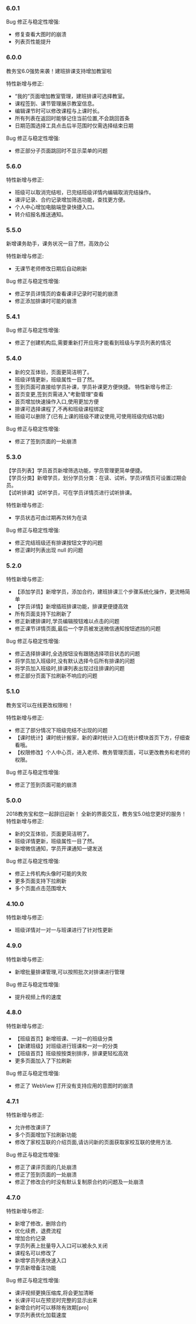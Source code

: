 ### 6.0.1

Bug 修正与稳定性增强:
- 修复查看大图时的崩溃
- 列表页性能提升

### 6.0.0
教务宝6.0强势来袭！建班排课支持增加教室啦

特性新增与修正:
- “我的”页面增加教室管理，建班排课可选择教室。
- 课程签到、课节管理展示教室信息。
- 编辑课节时可以修改课程与上课时长。
- 所有列表在返回时能够记住当前位置,不会跳回首条
- 日期范围选择工具点击后半范围时仅需选择结束日期


Bug 修正与稳定性增强:
- 修正部分子页面跳回时不显示菜单的问题

### 5.6.0
特性新增与修正:
- 班级可以取消完结啦，已完结班级详情内编辑取消完结操作。
- 课评记录、合约记录增加筛选功能，查找更方便。
- 个人中心增加电脑端登录快捷入口。
- 转介绍报名推送通知。

### 5.5.0
新增课务助手，课务状况一目了然，高效办公

特性新增与修正:
- 无课节老师修改日期后自动刷新

Bug 修正与稳定性增强:
- 修正学员详情页的查看课评记录时可能的崩溃
- 修正添加排课时可能的崩溃

### 5.4.1
Bug 修正与稳定性增强:
- 修正了创建机构后,需要重新打开应用才能看到班级与学员列表的情况

### 5.4.0
- 新的交互体验，页面更简洁明了。
- 班级详情更新，班级属性一目了然。
- 签到页面可直接给学员补课，学员补课更方便快捷。
特性新增与修正:
- 首页变更,签到页需进入"考勤管理"查看
- 首页增加快速操作入口,使用更加方便
- 排课可选择课程了,不再和班级课程绑定
- 班级可以删除了(已有上课的班级不建议使用,可使用班级完结功能)

Bug 修正与稳定性增强:
- 修正了签到页面的一处崩溃

### 5.3.0
【学员列表】学员首页新增筛选功能，学员管理更简单便捷。  
【学员分类】新增学员，划分学员分类：在读、试听。学员详情页可设置过期会员。  
【试听排课】试听学员，可在学员详情页进行试听排课。  

特性新增与修正:
- 学员状态可由过期再次转为在读

Bug 修正与稳定性增强:
- 修正完结班级还有排课按钮文字的问题
- 修正课时列表出现 null 的问题

### 5.2.0

特性新增与修正:
- 【添加学员】新增学员，添加合约，建班排课三个步骤系统化操作，更流畅简单
- 【学员详情】新增插班排课功能，排课更便捷高效
- 所有页面支持下拉刷新了
- 修正新建排课时,学员编辑按钮难以点击的问题
- 修正课节详情页面,最后一个学员被发送微信通知按钮遮挡的问题

Bug 修正与稳定性增强:
- 修正选择排课时,全选按钮没有跟随选择项目状态的问题
- 将学员加入班级时,没有默认选择今后所有排课的问题
- 将学员加入班级时,排课列表出现过往排课的问题
- 修正部分页面下拉刷新不响应的问题


### 5.1.0
教务宝可以在线更改权限啦！

特性新增与修正:
- 修正了部分情况下班级完结不出现的问题
- 【课时统计】课时统计搬家，新的课时统计入口在统计模块首页下方，仔细查看哦。
- 【权限修改】个人中心页，进入老师、教务管理页面，可以更改教务和老师的权限。

Bug 修正与稳定性增强:
- 修正了签到页面可能的崩溃

### 5.0.0
2018教务宝和您一起辞旧迎新！
全新的界面交互，教务宝5.0给您更好的服务！
特性新增与修正:
- 新的交互体验，页面更简洁明了。
- 班级详情更新，班级属性一目了然。
- 新增微信通知，学员开课通知一键发送

Bug 修正与稳定性增强:
- 修正上传机构头像时可能的失败
- 更多页面支持下拉刷新
- 多个页面点击范围增大

### 4.10.0
特性新增与修正:

- 班级详情对一对一与班课进行了针对性更新

###  4.9.0
特性新增与修正:
- 新增批量排课管理,可以按照批次对排课进行管理

Bug 修正与稳定性增强:
-  提升视频上传的速度

### 4.8.0
特性新增与修正:
- 【班级首页】新增班课、一对一的班级分类
- 【新建班级】对班级进行班课和一对一的分类
- 【班级首页】班级按按类别排序，排课更轻松高效
- 更多页面加入了下拉刷新

Bug 修正与稳定性增强:
- 修正了 WebView 打开没有支持应用的意图时的崩溃

### 4.7.1
特性新增与修正:


- 允许修改课评了
- 多个页面增加下拉刷新功能
- 修改了家校互联的介绍页面,请访问新的页面获取家校互联的使用方法.


Bug 修正与稳定性增强:


- 修正了课评页面的几处崩溃
- 修正了签到页面的一处崩溃
- 修正了修改合约时没有默认复制原合约的问题及一处崩溃

### 4.7.0

特性新增与修正:
- 新增了修改，删除合约
- 优化续费，退费流程
- 增加合约记录
- 学员列表上批量导入入口可以被永久关闭
- 课程名可以修改了
- 新增学员列表快速入口
- 学员新增备注功能


Bug 修正与稳定性增强:
- 课评视频更换压缩库,将会更加清晰
- 长课评可以在预览时完整的显示出来
- 新增合约时可以移除有效期[pro]
- 学员列表优化加载速度

 
